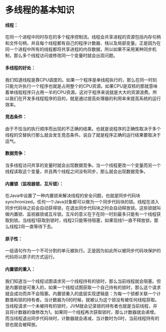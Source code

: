 # 多线程的基本知识
#### 线程：
在同一个进程中同时存在的多个程序控制流。线程会共享进程的资源包括内存句柄和文件句柄，并且每个线程都有自己的程序计数器、栈以及局部变量。正是因为在同一个进程中所有的线程都将共享进程的内存数据，所以如果不采用某种同步机制，那么多个线程访问或修改同一个变量时就会出现问题。

#### 多线程的好处：  
我们知道线程是靠CPU调度的。如果一个程序是单线程执行的，那么在同一时刻只能允许执行一个程序也就是占用整个的CPU资源。如果CPU是双核的那就意味着单线程程序只占用一半的CPU资源。这对于程序来说就是大大的资源浪费。所以我们在开发多线程程序的目的，就是通过提高处理器的利用率来提高系统的运行效率。

#### 竞态条件：  
由于不恰当的执行顺序而出现的不正确的结果。也就是说程序的正确性取决于多个线程的交替执行那么就会发生竞态条件。说白了就是程序正确的运行结果要取决于运气。

#### 数据竞争：  
当多线程访问共享的变量时就会出现数据竞争。当一个线程更改一个变量而另一个线程读取这个变量，并且两个线程之间没有同步，那么就会出现数据竞争。

#### 内置锁（监视器锁、互斥锁）：  
在Java中设置了一种内置锁来解决线程的安全问题，也就是同步代码块synchronized。任何一个Java对象都可以做为一个同步代码块的锁。线程在进入同步代码块之前会自动获得锁，在退出同步代码块之时会自动释放锁。这些锁就叫做内置锁、监视器锁或互斥锁。互斥的意义在于在同一时刻最多只能有一个线程获取到锁。当线程1获取到锁时，线程2只能等待阻塞，如果现线1一直不释放锁，那么线程2将一直等待下去。

#### 原子性：  
一组语句作为一个不可分割的单元被执行。正是因为如此所以被同步代码块保护的代码将以原子的方式运行。

#### 内置锁的重入：  
我们知道当一个线程试图请求另一个线程持有的锁时，那么当前线程就会阻塞。但是内置锁是可重入的，如果一个线程试图获取一个自己持有的锁时，那么这个请求就会成功而并不会阻塞。内置锁重入的底层实现逻辑是：为每一个锁都关联一个计数值和锁的持有者。当计数器为0的时候，就被认为这个锁没有被任何线程获取。当线程请求一个未被持有的锁时，JVM就会记录锁的持有者也就是当前线程，并且将计数器的值修改为1。如果同一个线程再次获取锁时，那么计数器就会递增。而当线程退出同步代码块时，计数器就会递减，当计数时为0时，当前线程持有的锁也就会被释放。
